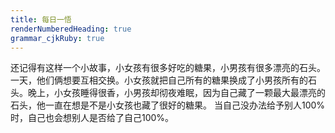 ```yaml
---
title: 每日一悟 
renderNumberedHeading: true
grammar_cjkRuby: true
---
```

还记得有这样一个小故事，小女孩有很多好吃的糖果，小男孩有很多漂亮的石头。一天，他们俩想要互相交换。小女孩就把自己所有的糖果换成了小男孩所有的石头。晚上，小女孩睡得很香，小男孩却彻夜难眠，因为自己藏了一颗最大最漂亮的石头，他一直在想是不是小女孩也藏了很好的糖果。
当自己没办法给予别人100%时，自己也会想别人是否给了自己100%。
